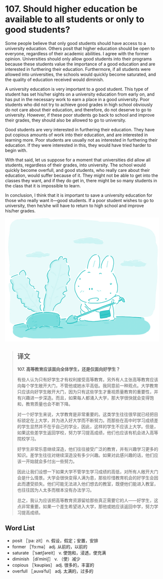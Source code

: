 # 107. Should higher education be available to all students or only to good students?

Some people believe that only good students should have access to a university education. Others posit that higher education should be open to everyone, regardless of their academic abilities. I agree with the former opinion. Universities should only allow good students into their programs because these students value the importance of a good education and are interested in furthering their education. Furthermore, if all students were allowed into universities, the schools would quickly become saturated, and the quality of education received would diminish.

A university education is very important to a good student. This type of student has set his/her sights on a university education from early on, and has put in the necessary work to earn a place in a good university. Poor students who did not try to achieve good grades in high school obviously do not care about their education, and therefore, do not deserve to go to university. However, if these poor students go back to school and improve their grades, they should also be allowed to go to university.

Good students are very interested in furthering their education. They have put copious amounts of work into their education, and are interested in learning more. Poor students are usually not as interested in furthering their education. If they were interested in this, they would have tried harder to begin with.

With that said, let us suppose for a moment that universities did allow all students, regardless of their grades, into university. The school would quickly become overfull, and good students, who really care about their education, would suffer because of it. They might not be able to get into the classes they want, and if they do get in, there might be so many students in the class that it is impossible to learn.

In conclusion, I think that it is important to save a university education for those who really want it—good students. If a poor student wishes to go to university, then he/she will have to return to high school and improve his/her grades.

![](.gitbook/assets/toefl-ibt-high-score-essays-107.jpg)

> ## 译文
>
> **107. 高等教育应该面向全体学生，还是仅面向好学生？**
>
> 有些人认为只有好学生才有权利接受高等教育。另外有人主张高等教育应该向每个学生敞开大门，不管他或她水平高低。我同意前一种观点。大学教育只应该向好学生敞开大门，因为只有这些学生才重视质量教育的重要性，并有兴趣进一步深造。而且，如果每人都涌入大学，那大学很快就会变得饱和，教育质量也会不断下降。
>
> 对一个好学生来说，大学教育是非常重要的。这类学生往往很早就已经把目标锁定在上大学，并为进入好大学而不断努力。而那些在高中时学习成绩差的学生显然并不在乎自己的学业，因此，这样的学生不应该上大学。但是，如果这些差学生返回学校，努力学习提高成绩，他们也应该有机会进入高等院校学习。
>
> 好学生非常乐意继续深造，他们往往接受广泛的教育，并有兴趣学习更多的知识。差学生往往对继续深造没有多少兴趣。如果对此感兴趣的话，他们应该一开始就会多付出一些努力。
>
> 因此让我们设想一下如果大学不管学生学习成绩的高低，对所有人敞开大门会是什么情景。大学会很快变得人满为患，那些珍惜教育机会的好学生会因此而遭受损失。他们可能无法进入他们想去的教室，既便他们能进入教室，也往往因为人太多而根本没有办法学习。
>
> 总之，我认为应该把高等教育资源留给那些真正需要它的人——好学生，这点非常重要。如果一个差生希望进入大学，那他或她应该返回中学，努力学习提高成绩。

## Word List

* posit ［ˈpa: zit］ n. 假设，假定；安置，安排
* former ［ˈfɔ:mə］ adj. 从前的，以前的
* saturate ［ˈsætʃəreit］ v. 使饱和，浸透，使充满
* diminish ［diˈminiʃ］ v. （使）减少
* copious ［ˈkəupiəs］ adj. 很多的，丰富的
* overfull ［ˌəuvəˈful］ adj. 太满的，过多的

